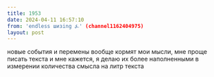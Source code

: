 ```yaml
---
title: 1953
date: 2024-04-11 16:57:10
from: 'endless шизing ⍼' (channel1162404975)
layout: post
---
```


новые события и перемены вообще кормят мои мысли, мне проще писать текста и мне кажется, я делаю их более наполненными в измерении количества смысла на литр текста

